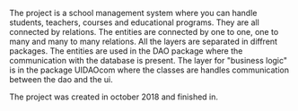 The project is a school management system where you can handle students, teachers, courses and educational programs. They are all connected by relations. 
The entities are connected by one to one, one to many and many to many relations.
All the layers are separated in diffrent packages. 
The entities are used in the DAO package where the 
communication with the database is present.
The layer for "business logic" is in the package UIDAOcom where the classes are handles communication between the dao and the ui.  

The project was created in october 2018 and finished in. 
